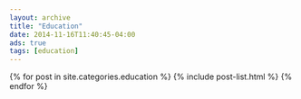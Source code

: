 ```yaml
---
layout: archive
title: "Education"
date: 2014-11-16T11:40:45-04:00
ads: true
tags: [education]
---
```



<div class="tiles">
{% for post in site.categories.education %}
  {% include post-list.html %}
{% endfor %}
</div><!-- /.tiles -->
